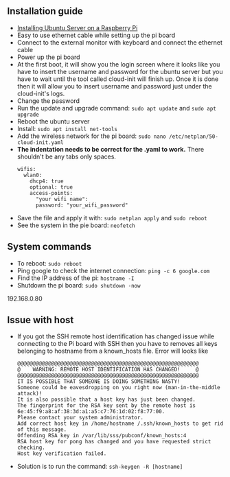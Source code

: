 ## Installation guide 
- [Installing Ubuntu Server on a Raspberry Pi](https://ubuntu.com/tutorials/how-to-install-ubuntu-on-your-raspberry-pi#1-overview)
- Easy to use ethernet cable while setting up the pi board 
- Connect to the external monitor with keyboard and connect the ethernet cable
- Power up the pi board
- At the first boot, it will show you the login screen where it looks like you have to insert the username and password for the ubuntu server but you have to wait until the tool called cloud-init will finish up. Once it is done then it will allow you to insert username and password just under the cloud-init's logs. 
- Change the password 
- Run the update and upgrade command: `sudo apt update` and `sudo apt upgrade`
- Reboot the ubuntu server
- Install: `sudo apt install net-tools`
- Add the wireless network for the pi board: `sudo nano /etc/netplan/50-cloud-init.yaml`
- **The indentation needs to be correct for the .yaml to work.** There shouldn't be any tabs only spaces.
  ```
  wifis:
    wlan0:
      dhcp4: true
      optional: true
      access-points:
        "your wifi name":
        password: "your_wifi_password"
  ```
- Save the file and apply it with: `sudo netplan apply` and `sudo reboot`
- See the system in the pie board: `neofetch`

## System commands
- To reboot: `sudo reboot`
- Ping google to check the internet connection: `ping -c 6 google.com`
- Find the IP address of the pi: `hostname -I`
- Shutdown the pi board: `sudo shutdown -now`

192.168.0.80

## Issue with host
- If you got the SSH remote host identification has changed issue while connecting to the Pi board with SSH then you have to removes all keys belonging to hostname from a known_hosts file. Error will looks like 
  ```
  @@@@@@@@@@@@@@@@@@@@@@@@@@@@@@@@@@@@@@@@@@@@@@@@@@@@@@@@@@@
  @    WARNING: REMOTE HOST IDENTIFICATION HAS CHANGED!     @
  @@@@@@@@@@@@@@@@@@@@@@@@@@@@@@@@@@@@@@@@@@@@@@@@@@@@@@@@@@@
  IT IS POSSIBLE THAT SOMEONE IS DOING SOMETHING NASTY!
  Someone could be eavesdropping on you right now (man-in-the-middle attack)!
  It is also possible that a host key has just been changed.
  The fingerprint for the RSA key sent by the remote host is
  6e:45:f9:a8:af:38:3d:a1:a5:c7:76:1d:02:f8:77:00.
  Please contact your system administrator.
  Add correct host key in /home/hostname /.ssh/known_hosts to get rid of this message.
  Offending RSA key in /var/lib/sss/pubconf/known_hosts:4
  RSA host key for pong has changed and you have requested strict checking.
  Host key verification failed.
  ```
- Solution is to run the command: `ssh-keygen -R [hostname]`